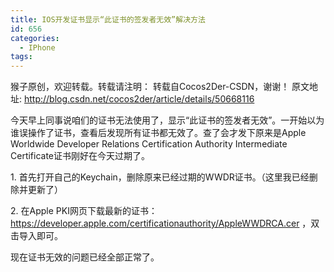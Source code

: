 ```yaml
---
title: IOS开发证书显示“此证书的签发者无效”解决方法
id: 656
categories:
  - IPhone
tags:
---
```


猴子原创，欢迎转载。转载请注明： 转载自Cocos2Der-CSDN，谢谢！ 
原文地址: http://blog.csdn.net/cocos2der/article/details/50668116

今天早上同事说咱们的证书无法使用了，显示“此证书的签发者无效”。一开始以为谁误操作了证书，查看后发现所有证书都无效了。查了会才发下原来是Apple Worldwide Developer Relations Certification Authority Intermediate Certificate证书刚好在今天过期了。

1\. 首先打开自己的Keychain，删除原来已经过期的WWDR证书。（这里我已经删除并更新了） 

2\. 在Apple PKI网页下载最新的证书：https://developer.apple.com/certificationauthority/AppleWWDRCA.cer ，双击导入即可。

现在证书无效的问题已经全部正常了。